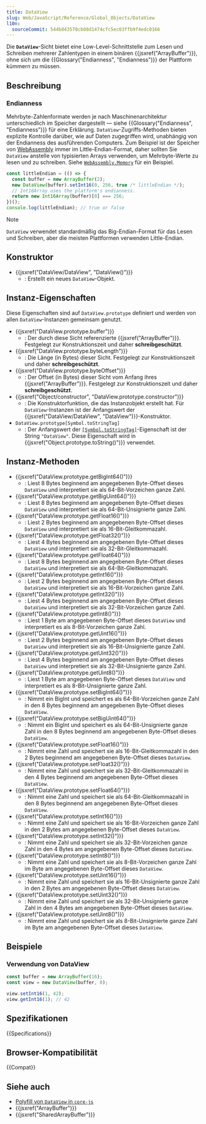 ```yaml
---
title: DataView
slug: Web/JavaScript/Reference/Global_Objects/DataView
l10n:
  sourceCommit: 544b843570cb08d1474cfc5ec03ffb9f4edc0166
---
```


Die **`DataView`**-Sicht bietet eine Low-Level-Schnittstelle zum Lesen und Schreiben mehrerer Zahlentypen in einem binären {{jsxref("ArrayBuffer")}}, ohne sich um die {{Glossary("Endianness", "Endianness")}} der Plattform kümmern zu müssen.

## Beschreibung

### Endianness

Mehrbyte-Zahlenformate werden je nach Maschinenarchitektur unterschiedlich im Speicher dargestellt — siehe {{Glossary("Endianness", "Endianness")}} für eine Erklärung. `DataView`-Zugriffs-Methoden bieten explizite Kontrolle darüber, wie auf Daten zugegriffen wird, unabhängig von der Endianness des ausführenden Computers. Zum Beispiel ist der Speicher von [WebAssembly](/de/docs/WebAssembly) immer im Little-Endian-Format, daher sollten Sie `DataView` anstelle von typisierten Arrays verwenden, um Mehrbyte-Werte zu lesen und zu schreiben. Siehe [`WebAssembly.Memory`](/de/docs/WebAssembly/Reference/JavaScript_interface/Memory) für ein Beispiel.

```js
const littleEndian = (() => {
  const buffer = new ArrayBuffer(2);
  new DataView(buffer).setInt16(0, 256, true /* littleEndian */);
  // Int16Array uses the platform's endianness.
  return new Int16Array(buffer)[0] === 256;
})();
console.log(littleEndian); // true or false
```

> [!NOTE]
> `DataView` verwendet standardmäßig das Big-Endian-Format für das Lesen und Schreiben, aber die meisten Plattformen verwenden Little-Endian.

## Konstruktor

- {{jsxref("DataView/DataView", "DataView()")}}
  - : Erstellt ein neues `DataView`-Objekt.

## Instanz-Eigenschaften

Diese Eigenschaften sind auf `DataView.prototype` definiert und werden von allen `DataView`-Instanzen gemeinsam genutzt.

- {{jsxref("DataView.prototype.buffer")}}
  - : Der durch diese Sicht referenzierte {{jsxref("ArrayBuffer")}}. Festgelegt zur Konstruktionszeit und daher **schreibgeschützt**.
- {{jsxref("DataView.prototype.byteLength")}}
  - : Die Länge (in Bytes) dieser Sicht. Festgelegt zur Konstruktionszeit und daher **schreibgeschützt**.
- {{jsxref("DataView.prototype.byteOffset")}}
  - : Der Offset (in Bytes) dieser Sicht vom Anfang ihres {{jsxref("ArrayBuffer")}}. Festgelegt zur Konstruktionszeit und daher **schreibgeschützt**.
- {{jsxref("Object/constructor", "DataView.prototype.constructor")}}
  - : Die Konstruktorfunktion, die das Instanzobjekt erstellt hat. Für `DataView`-Instanzen ist der Anfangswert der {{jsxref("DataView/DataView", "DataView")}}-Konstruktor.
- `DataView.prototype[Symbol.toStringTag]`
  - : Der Anfangswert der [`[Symbol.toStringTag]`](/de/docs/Web/JavaScript/Reference/Global_Objects/Symbol/toStringTag)-Eigenschaft ist der String `"DataView"`. Diese Eigenschaft wird in {{jsxref("Object.prototype.toString()")}} verwendet.

## Instanz-Methoden

- {{jsxref("DataView.prototype.getBigInt64()")}}
  - : Liest 8 Bytes beginnend am angegebenen Byte-Offset dieses `DataView` und interpretiert sie als 64-Bit-Vorzeichen ganze Zahl.
- {{jsxref("DataView.prototype.getBigUint64()")}}
  - : Liest 8 Bytes beginnend am angegebenen Byte-Offset dieses `DataView` und interpretiert sie als 64-Bit-Unsignierte ganze Zahl.
- {{jsxref("DataView.prototype.getFloat16()")}}
  - : Liest 2 Bytes beginnend am angegebenen Byte-Offset dieses `DataView` und interpretiert sie als 16-Bit-Gleitkommazahl.
- {{jsxref("DataView.prototype.getFloat32()")}}
  - : Liest 4 Bytes beginnend am angegebenen Byte-Offset dieses `DataView` und interpretiert sie als 32-Bit-Gleitkommazahl.
- {{jsxref("DataView.prototype.getFloat64()")}}
  - : Liest 8 Bytes beginnend am angegebenen Byte-Offset dieses `DataView` und interpretiert sie als 64-Bit-Gleitkommazahl.
- {{jsxref("DataView.prototype.getInt16()")}}
  - : Liest 2 Bytes beginnend am angegebenen Byte-Offset dieses `DataView` und interpretiert sie als 16-Bit-Vorzeichen ganze Zahl.
- {{jsxref("DataView.prototype.getInt32()")}}
  - : Liest 4 Bytes beginnend am angegebenen Byte-Offset dieses `DataView` und interpretiert sie als 32-Bit-Vorzeichen ganze Zahl.
- {{jsxref("DataView.prototype.getInt8()")}}
  - : Liest 1 Byte am angegebenen Byte-Offset dieses `DataView` und interpretiert es als 8-Bit-Vorzeichen ganze Zahl.
- {{jsxref("DataView.prototype.getUint16()")}}
  - : Liest 2 Bytes beginnend am angegebenen Byte-Offset dieses `DataView` und interpretiert sie als 16-Bit-Unsignierte ganze Zahl.
- {{jsxref("DataView.prototype.getUint32()")}}
  - : Liest 4 Bytes beginnend am angegebenen Byte-Offset dieses `DataView` und interpretiert sie als 32-Bit-Unsignierte ganze Zahl.
- {{jsxref("DataView.prototype.getUint8()")}}
  - : Liest 1 Byte am angegebenen Byte-Offset dieses `DataView` und interpretiert es als 8-Bit-Unsignierte ganze Zahl.
- {{jsxref("DataView.prototype.setBigInt64()")}}
  - : Nimmt ein BigInt und speichert es als 64-Bit-Vorzeichen ganze Zahl in den 8 Bytes beginnend am angegebenen Byte-Offset dieses `DataView`.
- {{jsxref("DataView.prototype.setBigUint64()")}}
  - : Nimmt ein BigInt und speichert es als 64-Bit-Unsignierte ganze Zahl in den 8 Bytes beginnend am angegebenen Byte-Offset dieses `DataView`.
- {{jsxref("DataView.prototype.setFloat16()")}}
  - : Nimmt eine Zahl und speichert sie als 16-Bit-Gleitkommazahl in den 2 Bytes beginnend am angegebenen Byte-Offset dieses `DataView`.
- {{jsxref("DataView.prototype.setFloat32()")}}
  - : Nimmt eine Zahl und speichert sie als 32-Bit-Gleitkommazahl in den 4 Bytes beginnend am angegebenen Byte-Offset dieses `DataView`.
- {{jsxref("DataView.prototype.setFloat64()")}}
  - : Nimmt eine Zahl und speichert sie als 64-Bit-Gleitkommazahl in den 8 Bytes beginnend am angegebenen Byte-Offset dieses `DataView`.
- {{jsxref("DataView.prototype.setInt16()")}}
  - : Nimmt eine Zahl und speichert sie als 16-Bit-Vorzeichen ganze Zahl in den 2 Bytes am angegebenen Byte-Offset dieses `DataView`.
- {{jsxref("DataView.prototype.setInt32()")}}
  - : Nimmt eine Zahl und speichert sie als 32-Bit-Vorzeichen ganze Zahl in den 4 Bytes am angegebenen Byte-Offset dieses `DataView`.
- {{jsxref("DataView.prototype.setInt8()")}}
  - : Nimmt eine Zahl und speichert sie als 8-Bit-Vorzeichen ganze Zahl im Byte am angegebenen Byte-Offset dieses `DataView`.
- {{jsxref("DataView.prototype.setUint16()")}}
  - : Nimmt eine Zahl und speichert sie als 16-Bit-Unsignierte ganze Zahl in den 2 Bytes am angegebenen Byte-Offset dieses `DataView`.
- {{jsxref("DataView.prototype.setUint32()")}}
  - : Nimmt eine Zahl und speichert sie als 32-Bit-Unsignierte ganze Zahl in den 4 Bytes am angegebenen Byte-Offset dieses `DataView`.
- {{jsxref("DataView.prototype.setUint8()")}}
  - : Nimmt eine Zahl und speichert sie als 8-Bit-Unsignierte ganze Zahl im Byte am angegebenen Byte-Offset dieses `DataView`.

## Beispiele

### Verwendung von DataView

```js
const buffer = new ArrayBuffer(16);
const view = new DataView(buffer, 0);

view.setInt16(1, 42);
view.getInt16(1); // 42
```

## Spezifikationen

{{Specifications}}

## Browser-Kompatibilität

{{Compat}}

## Siehe auch

- [Polyfill von `DataView` in `core-js`](https://github.com/zloirock/core-js#ecmascript-typed-arrays)
- {{jsxref("ArrayBuffer")}}
- {{jsxref("SharedArrayBuffer")}}
